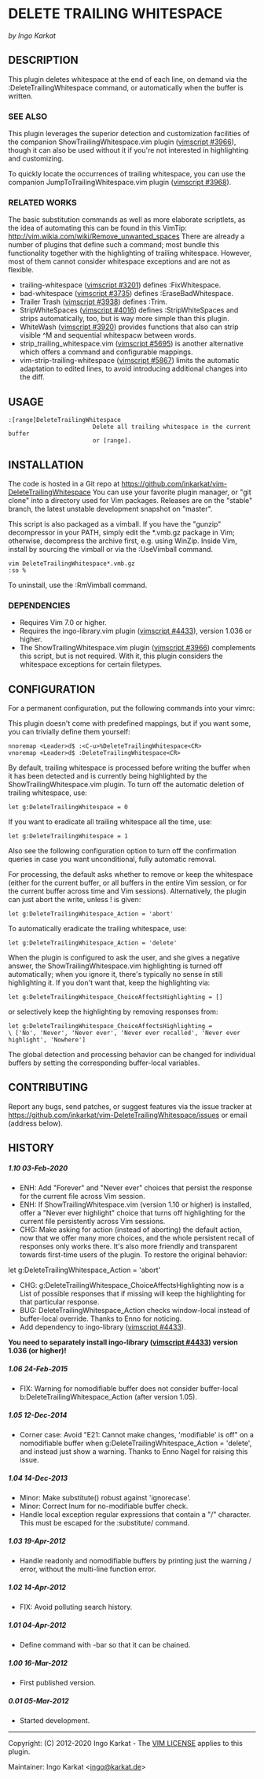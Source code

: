DELETE TRAILING WHITESPACE
===============================================================================
_by Ingo Karkat_

DESCRIPTION
------------------------------------------------------------------------------

This plugin deletes whitespace at the end of each line, on demand via the
:DeleteTrailingWhitespace command, or automatically when the buffer is
written.

### SEE ALSO

This plugin leverages the superior detection and customization facilities of
the companion ShowTrailingWhitespace.vim plugin ([vimscript #3966](http://www.vim.org/scripts/script.php?script_id=3966)), though it
can also be used without it if you're not interested in highlighting and
customizing.

To quickly locate the occurrences of trailing whitespace, you can use the
companion JumpToTrailingWhitespace.vim plugin ([vimscript #3968](http://www.vim.org/scripts/script.php?script_id=3968)).

### RELATED WORKS

The basic substitution commands as well as more elaborate scriptlets, as the
idea of automating this can be found in this VimTip:
    http://vim.wikia.com/wiki/Remove_unwanted_spaces
There are already a number of plugins that define such a command; most bundle
this functionality together with the highlighting of trailing whitespace.
However, most of them cannot consider whitespace exceptions and are not as
flexible.
- trailing-whitespace ([vimscript #3201](http://www.vim.org/scripts/script.php?script_id=3201)) defines :FixWhitespace.
- bad-whitespace ([vimscript #3735](http://www.vim.org/scripts/script.php?script_id=3735)) defines :EraseBadWhitespace.
- Trailer Trash ([vimscript #3938](http://www.vim.org/scripts/script.php?script_id=3938)) defines :Trim.
- StripWhiteSpaces ([vimscript #4016](http://www.vim.org/scripts/script.php?script_id=4016)) defines :StripWhiteSpaces and strips
  automatically, too, but is way more simple than this plugin.
- WhiteWash ([vimscript #3920](http://www.vim.org/scripts/script.php?script_id=3920)) provides functions that also can strip visible
  ^M and sequential whitespacw between words.
- strip\_trailing\_whitespace.vim ([vimscript #5695](http://www.vim.org/scripts/script.php?script_id=5695)) is another alternative which
  offers a command and configurable mappings.
- vim-strip-trailing-whitespace ([vimscript #5867](http://www.vim.org/scripts/script.php?script_id=5867)) limits the automatic
  adaptation to edited lines, to avoid introducing additional changes into the
  diff.

USAGE
------------------------------------------------------------------------------

    :[range]DeleteTrailingWhitespace
                            Delete all trailing whitespace in the current buffer
                            or [range].

INSTALLATION
------------------------------------------------------------------------------

The code is hosted in a Git repo at
    https://github.com/inkarkat/vim-DeleteTrailingWhitespace
You can use your favorite plugin manager, or "git clone" into a directory used
for Vim packages. Releases are on the "stable" branch, the latest unstable
development snapshot on "master".

This script is also packaged as a vimball. If you have the "gunzip"
decompressor in your PATH, simply edit the \*.vmb.gz package in Vim; otherwise,
decompress the archive first, e.g. using WinZip. Inside Vim, install by
sourcing the vimball or via the :UseVimball command.

    vim DeleteTrailingWhitespace*.vmb.gz
    :so %

To uninstall, use the :RmVimball command.

### DEPENDENCIES

- Requires Vim 7.0 or higher.
- Requires the ingo-library.vim plugin ([vimscript #4433](http://www.vim.org/scripts/script.php?script_id=4433)), version 1.036 or
  higher.
- The ShowTrailingWhitespace.vim plugin ([vimscript #3966](http://www.vim.org/scripts/script.php?script_id=3966)) complements this
  script, but is not required. With it, this plugin considers the whitespace
  exceptions for certain filetypes.

CONFIGURATION
------------------------------------------------------------------------------

For a permanent configuration, put the following commands into your vimrc:

This plugin doesn't come with predefined mappings, but if you want some, you
can trivially define them yourself:

    nnoremap <Leader>d$ :<C-u>%DeleteTrailingWhitespace<CR>
    vnoremap <Leader>d$ :DeleteTrailingWhitespace<CR>

By default, trailing whitespace is processed before writing the buffer when it
has been detected and is currently being highlighted by the
ShowTrailingWhitespace.vim plugin.
To turn off the automatic deletion of trailing whitespace, use:

    let g:DeleteTrailingWhitespace = 0

If you want to eradicate all trailing whitespace all the time, use:

    let g:DeleteTrailingWhitespace = 1

Also see the following configuration option to turn off the confirmation
queries in case you want unconditional, fully automatic removal.

For processing, the default asks whether to remove or keep the whitespace
(either for the current buffer, or all buffers in the entire Vim session, or
for the current buffer across time and Vim sessions).
Alternatively, the plugin can just abort the write, unless ! is given:

    let g:DeleteTrailingWhitespace_Action = 'abort'

To automatically eradicate the trailing whitespace, use:

    let g:DeleteTrailingWhitespace_Action = 'delete'

When the plugin is configured to ask the user, and she gives a negative
answer, the ShowTrailingWhitespace.vim highlighting is turned off
automatically; when you ignore it, there's typically no sense in still
highlighting it. If you don't want that, keep the highlighting via:

    let g:DeleteTrailingWhitespace_ChoiceAffectsHighlighting = []

or selectively keep the highlighting by removing responses from:

    let g:DeleteTrailingWhitespace_ChoiceAffectsHighlighting =
    \ ['No', 'Never', 'Never ever', 'Never ever recalled', 'Never ever highlight', 'Nowhere']

The global detection and processing behavior can be changed for individual
buffers by setting the corresponding buffer-local variables.

CONTRIBUTING
------------------------------------------------------------------------------

Report any bugs, send patches, or suggest features via the issue tracker at
https://github.com/inkarkat/vim-DeleteTrailingWhitespace/issues or email
(address below).

HISTORY
------------------------------------------------------------------------------

##### 1.10    03-Feb-2020
- ENH: Add "Forever" and "Never ever" choices that persist the response for
  the current file across Vim session.
- ENH: If ShowTrailingWhitespace.vim (version 1.10 or higher) is installed,
  offer a "Never ever highlight" choice that turns off highlighting for the
  current file persistently across Vim sessions.
- CHG: Make asking for action (instead of aborting) the default action, now
  that we offer many more choices, and the whole persistent recall of
  responses only works there. It's also more friendly and transparent towards
  first-time users of the plugin. To restore the original behavior:
 <!-- -->

  let g:DeleteTrailingWhitespace\_Action = 'abort'

- CHG: g:DeleteTrailingWhitespace\_ChoiceAffectsHighlighting now is a List of
  possible responses that if missing will keep the highlighting for that
  particular response.
- BUG: DeleteTrailingWhitespace\_Action checks window-local instead of
  buffer-local override. Thanks to Enno for noticing.
- Add dependency to ingo-library ([vimscript #4433](http://www.vim.org/scripts/script.php?script_id=4433)).

__You need to separately install ingo-library ([vimscript #4433](http://www.vim.org/scripts/script.php?script_id=4433)) version
  1.036 (or higher)!__

##### 1.06    24-Feb-2015
- FIX: Warning for nomodifiable buffer does not consider buffer-local
  b:DeleteTrailingWhitespace\_Action (after version 1.05).

##### 1.05    12-Dec-2014
- Corner case: Avoid "E21: Cannot make changes, 'modifiable' is off" on a
  nomodifiable buffer when g:DeleteTrailingWhitespace\_Action = 'delete', and
  instead just show a warning. Thanks to Enno Nagel for raising this issue.

##### 1.04    14-Dec-2013
- Minor: Make substitute() robust against 'ignorecase'.
- Minor: Correct lnum for no-modifiable buffer check.
- Handle local exception regular expressions that contain a "/" character.
  This must be escaped for the :substitute/ command.

##### 1.03    19-Apr-2012
- Handle readonly and nomodifiable buffers by printing just the warning / error,
without the multi-line function error.

##### 1.02    14-Apr-2012
- FIX: Avoid polluting search history.

##### 1.01    04-Apr-2012
- Define command with -bar so that it can be chained.

##### 1.00    16-Mar-2012
- First published version.

##### 0.01    05-Mar-2012
- Started development.

------------------------------------------------------------------------------
Copyright: (C) 2012-2020 Ingo Karkat -
The [VIM LICENSE](http://vimdoc.sourceforge.net/htmldoc/uganda.html#license) applies to this plugin.

Maintainer:     Ingo Karkat &lt;ingo@karkat.de&gt;

